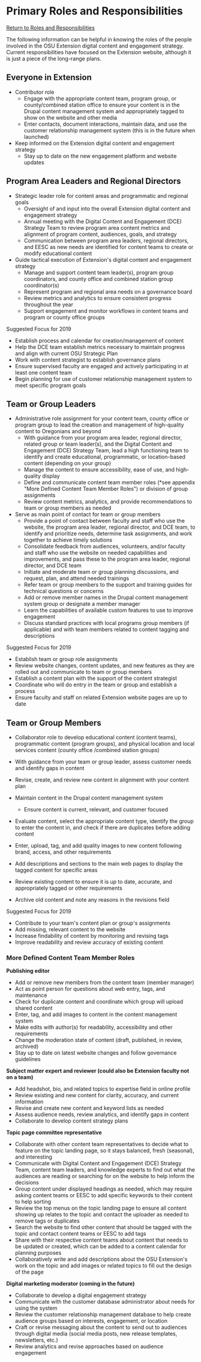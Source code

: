# Primary Roles and Responsibilities

[Return to Roles and Responsibilities](/getting-started/#roles-and-responsibilities)

The following information can be helpful in knowing the roles of the people involved in the OSU Extension digital content and engagement strategy. Current responsibilities have focused on the Extension website, although it is just a piece of the long-range plans.

## Everyone in Extension

- Contributor role
  - Engage with the appropriate content team, program group, or county/combined station office to ensure your content is in the Drupal content management system and appropriately tagged to show on the website and other media
  - Enter contacts, document interactions, maintain data, and use the customer relationship management system​ (this is in the future when launched)
- Keep informed on the Extension digital content and engagement strategy
  - Stay up to date on the new engagement platform and website updates

## Program Area Leaders and Regional Directors

- Strategic leader role for content areas and programmatic and regional goals
  - Oversight of and input into the overall Extension digital content and engagement strategy
  - Annual meeting with the Digital Content and Engagement (DCE) Strategy Team to review program area content metrics and alignment of program content, audiences, goals, and strategy
  - Communication between program area leaders, regional directors, and EESC as new needs are identified for content teams to create or modify educational content
- Guide tactical execution of Extension&#39;s digital content and engagement strategy
  - Manage and support content team leader(s), program group coordinators, and county office and combined station group coordinator(s)
  - Represent program and regional area needs on a governance board
  - Review metrics and analytics to ensure consistent progress throughout the year
  - Support engagement and monitor workflows in content teams and program or county office groups

Suggested Focus for 2019

  - Establish process and calendar for creation/management of content
  - Help the DCE team establish metrics necessary to maintain progress and align with current OSU Strategic Plan
  - Work with content strategist to establish governance plans
  - Ensure supervised faculty are engaged and actively participating in at least one content team
  - Begin planning for use of customer relationship management system to meet specific program goals

## Team or Group Leaders

- Administrative role assignment for your content team, county office or program group to lead the creation and management of high-quality content to Oregonians and beyond
  - With guidance from your program area leader, regional director, related group or team leader(s), and the Digital Content and Engagement (DCE) Strategy Team, lead a high functioning team to identify and create educational, programmatic, or location-based content (depending on your group)
  - Manage the content to ensure accessibility, ease of use, and high-quality display
  - Define and communicate content team member roles (\*see appendix &quot;More Defined Content Team Member Roles&quot;) or division of group assignments
  - Review content metrics, analytics, and provide recommendations to team or group members as needed
- Serve as main point of contact for team or group members
  - Provide a point of contact between faculty and staff who use the website, the program area leader, regional director, and DCE team, to identify and prioritize needs, determine task assignments, and work together to achieve timely solutions
  - Consolidate feedback from audiences, volunteers, and/or faculty and staff who use the website on needed capabilities and improvements, and pass these to the program area leader, regional director, and DCE team
  - Initiate and moderate team or group planning discussions, and request, plan, and attend needed trainings
  - Refer team or group members to the support and training guides for technical questions or concerns
  - Add or remove member names in the Drupal content management system group or designate a member manager
  - Learn the capabilities of available custom features to use to improve engagement
  - Discuss standard practices with local programs group members (if applicable) and with team members related to content tagging and descriptions

Suggested Focus for 2019

  - Establish team or group role assignments
  - Review website changes, content updates, and new features as they are rolled out and communicate to team or group members
  - Establish a content plan with the support of the content strategist
  - Coordinate who will do entry in the team or group and establish a process
  - Ensure faculty and staff on related Extension website pages are up to date

## Team or Group Members

- Collaborator role to develop educational content (content teams), programmatic content (program groups), and physical location and local services content (county office /combined station groups)

- With guidance from your team or group leader, assess customer need​s ​and​ ​identify​ ​gaps in content
- Revise​, create, and review ​new​ ​content​ in alignment with your content plan

- Maintain​ content in​ ​the Drupal content management system
  - Ensure content is current, relevant, and customer focused

- Evaluate content, select the appropriate content type, identify the group to enter the content in, and check if there are duplicates before adding content
- Enter, upload, ​tag, and add quality images to new content following brand, access, and other requirements
- Add descriptions and sections to the main web pages to display the tagged content for specific areas
- Review existing content to ensure it is up to date, accurate, and appropriately tagged or other requirements
- Archive old content and note any reasons in the revisions field

Suggested Focus for 2019

- Contribute to your team&#39;s content plan or group&#39;s assignments
- Add missing, relevant content to the website
- Increase findability of content by monitoring and revising tags
- Improve readability and review accuracy of existing content

### More Defined Content Team Member Roles

**Publishing editor**

- Add or remove new members from the content team (member manager)
- Act as point person for questions about web entry, tags, and maintenance
- Check for duplicate content and coordinate which group will upload shared content
- Enter, tag, and add images to content in the content management system
- Make edits with author(s) for readability, accessibility and other requirements
- Change the moderation state of content (draft, published, in review, archived)
- Stay up to date on latest website changes and follow governance guidelines

**Subject matter expert and reviewer (could also be Extension faculty not on a team)**

- Add headshot, bio, and related topics to expertise field in online profile
- Review existing and new content for clarity, accuracy, and current information
- Revise and create new content and keyword lists as needed
- Assess audience needs, review analytics, and identify gaps in content
- Collaborate to develop content strategy plans

**Topic page committee representative**

- Collaborate with other content team representatives to decide what to feature on the topic landing page, so it stays balanced, fresh (seasonal), and interesting
- Communicate with Digital Content and Engagement (DCE) Strategy Team, content team leaders, and knowledge experts to find out what the audiences are reading or searching for on the website to help inform the decisions
- Group content under displayed headings as needed, which may require asking content teams or EESC to add specific keywords to their content to help sorting
- Review the top menus on the topic landing page to ensure all content showing up relates to the topic and contact the uploader as needed to remove tags or duplicates
- Search the website to find other content that should be tagged with the topic and contact content teams or EESC to add tags
- Share with their respective content teams about content that needs to be updated or created, which can be added to a content calendar for planning purposes
- Collaboratively write and add descriptions about the OSU Extension&#39;s work on the topic and add images or related topics to fill out the design of the page

**Digital marketing moderator (coming in the future)**

- Collaborate to develop a digital engagement strategy
- Communicate with the customer database administrator about needs for using the system
- Review the customer relationship management database to help create audience groups based on interests, engagement, or location
- Craft or revise messaging about the content to send out to audiences through digital media (social media posts, new release templates, newsletters, etc.)
- Review analytics and revise approaches based on audience engagement
